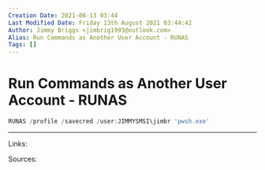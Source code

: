 ```yaml
---
Creation Date: 2021-08-13 03:44
Last Modified Date: Friday 13th August 2021 03:44:42
Author: Jimmy Briggs <jimbrig1993@outlook.com>
Alias: Run Commands as Another User Account - RUNAS
Tags: []
---
```


# Run Commands as Another User Account - RUNAS

```powershell
RUNAS /profile /savecred /user:JIMMYSMSI\jimbr 'pwsh.exe'
```

---

Links:

Sources:
